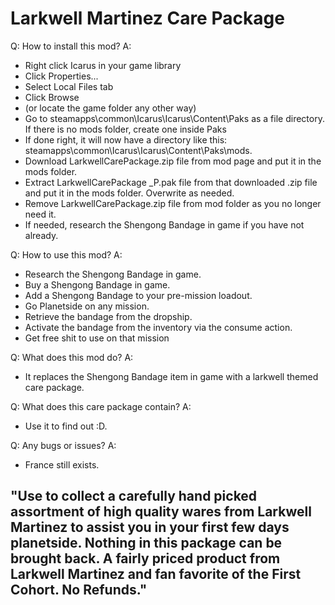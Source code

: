 # Larkwell Martinez Care Package

Q: How to install this mod?
A:
- Right click Icarus in your game library
- Click Properties...
- Select Local Files tab
- Click Browse
- (or locate the game folder any other way)
- Go to steamapps\common\Icarus\Icarus\Content\Paks as a file directory. If there is no mods folder, create one inside Paks
- If done right, it will now have a directory like this: steamapps\common\Icarus\Icarus\Content\Paks\mods.
- Download LarkwellCarePackage.zip file from mod page and put it in the mods folder.
- Extract LarkwellCarePackage _P.pak file from that downloaded .zip file and put it in the mods folder. Overwrite as needed.
- Remove LarkwellCarePackage.zip file from mod folder as you no longer need it.
- If needed, research the Shengong Bandage in game if you have not already.

Q: How to use this mod?
A:
- Research the Shengong Bandage in game.
- Buy a Shengong Bandage in game.
- Add a Shengong Bandage to your pre-mission loadout.
- Go Planetside on any mission.
- Retrieve the bandage from the dropship.
- Activate the bandage from the inventory via the consume action.
- Get free shit to use on that mission

Q: What does this mod do?
A:
- It replaces the Shengong Bandage item in game with a larkwell themed care package.

Q: What does this care package contain?
A:
- Use it to find out :D.

Q: Any bugs or issues?
A:
- France still exists.

## "Use to collect a carefully hand picked assortment of high quality wares from Larkwell Martinez to assist you in your first few days planetside. Nothing in this package can be brought back. A fairly priced product from Larkwell Martinez and fan favorite of the First Cohort. No Refunds."
